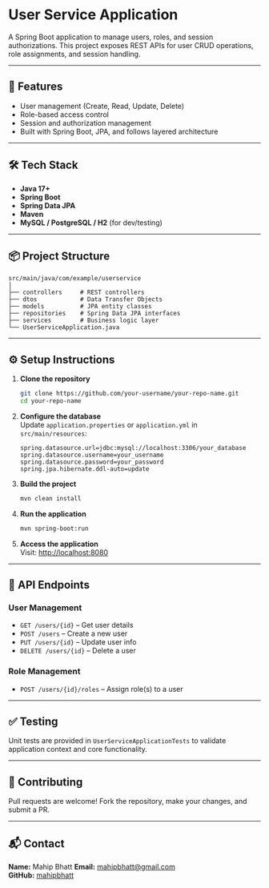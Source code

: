 # User Service Application

A Spring Boot application to manage users, roles, and session authorizations. This project exposes REST APIs for user CRUD operations, role assignments, and session handling.

---

## 🚀 Features

- User management (Create, Read, Update, Delete)
- Role-based access control
- Session and authorization management
- Built with Spring Boot, JPA, and follows layered architecture

---

## 🛠️ Tech Stack

- **Java 17+**
- **Spring Boot**
- **Spring Data JPA**
- **Maven**
- **MySQL / PostgreSQL / H2** (for dev/testing)

---

## 📦 Project Structure

```
src/main/java/com/example/userservice
│
├── controllers     # REST controllers
├── dtos            # Data Transfer Objects
├── models          # JPA entity classes
├── repositories    # Spring Data JPA interfaces
├── services        # Business logic layer
└── UserServiceApplication.java
```

---

## ⚙️ Setup Instructions

1. **Clone the repository**
   ```bash
   git clone https://github.com/your-username/your-repo-name.git
   cd your-repo-name
   ```

2. **Configure the database**  
   Update `application.properties` or `application.yml` in `src/main/resources`:
   ```properties
   spring.datasource.url=jdbc:mysql://localhost:3306/your_database
   spring.datasource.username=your_username
   spring.datasource.password=your_password
   spring.jpa.hibernate.ddl-auto=update
   ```

3. **Build the project**
   ```bash
   mvn clean install
   ```

4. **Run the application**
   ```bash
   mvn spring-boot:run
   ```

5. **Access the application**  
   Visit: [http://localhost:8080](http://localhost:8080)

---

## 📡 API Endpoints

### User Management

- `GET /users/{id}` – Get user details  
- `POST /users` – Create a new user  
- `PUT /users/{id}` – Update user info  
- `DELETE /users/{id}` – Delete a user  

### Role Management

- `POST /users/{id}/roles` – Assign role(s) to a user  

---

## ✅ Testing

Unit tests are provided in `UserServiceApplicationTests` to validate application context and core functionality.

---

## 🤝 Contributing

Pull requests are welcome! Fork the repository, make your changes, and submit a PR.

---

## 📬 Contact

**Name:** Mahip Bhatt 
**Email:** mahipbhatt@gmail.com  
**GitHub:** [mahipbhatt](https://github.com/mahipbhatt)
